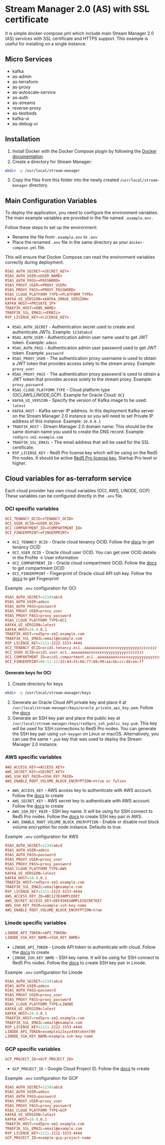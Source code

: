 # Stream Manager 2.0 (AS) with SSL certificate

It is simple docker-compose.yml which include main Stream Manager 2.0 (AS) services with SSL certificate and HTTPS support.
This example is useful for installing on a single instance.

## Micro Services

* kafka
* as-admin
* as-terraform
* as-proxy
* as-autoscale-service
* as-auth
* as-streams
* reverse-proxy
* as-testbeds
* kafka-ui
* as-debug-ui

## Installation

1. Install Docker with the Docker Compose plugin by following the [Docker documentation](https://docs.docker.com/engine/install/ubuntu/)
2. Create a directory for Stream Manager:

```bash
mkdir -p /usr/local/stream-manager
```

3. Copy the files from this folder into the newly created `/usr/local/stream-manager` directory.

## Main Configuration Variables

To deploy the application, you need to configure the environment variables. The main example variables are provided in the file named `.example.env.`  

Follow these steps to set up the environment:

* Rename the file from `.example.env` to `.env`
* Place the renamed `.env` file in the same directory as your `docker-compose.yml` file.

This will ensure that Docker Compose can read the environment variables correctly during deployment.

```conf
R5AS_AUTH_SECRET=<SECRET_KEY>
R5AS_AUTH_USER=<USER_NAME>
R5AS_AUTH_PASS=<PASSWORD>
R5AS_PROXY_USER=<PROXY_USER>
R5AS_PROXY_PASS=<PROXY_PASSWORD>
R5AS_CLOUD_PLATFORM_TYPE=<PLATFORM_TYPE>
KAFKA_UI_VERSION=<KAFKA_IMAGE_VERSION>
KAFKA_HOST=<PRIVATE_IP>
TRAEFIK_HOST=<DNS_NAME>
TRAEFIK_SSL_EMAIL=<EMAIL>
R5P_LICENSE_KEY=<LICENSE_KEY>
```

* `R5AS_AUTH_SECRET` - Authentication secret used to create and authenticate JWTs. Example: `12345abcd`
* `R5AS_AUTH_USER` - Authentication admin user name used to get JWT token. Example: `admin`
* `R5AS_AUTH_PASS` - Authentication admin user password used to get JWT token. Example: `password`
* `R5AS_PROXY_USER` - The authentication proxy username is used to obtain a JWT token that provides access solely to the stream proxy. Example: `proxy_user`
* `R5AS_PROXY_PASS` - The authentication proxy password is used to obtain a JWT token that provides access solely to the stream proxy. Example: `proxy_password`
* `R5AS_CLOUD_PLATFORM_TYPE` - Cloud platform type (OCI,AWS,LINODE,GCP). Example for Oracle Cloud: `OCI`
* `KAFKA_UI_VERSION` - Specify the version of Kafka image to be used: `latest`
* `KAFKA_HOST` - Kafka server IP address. In this deployment Kafka server on the Stream Manager 2.0 instance so you will need to set Private IP address of this instance. Example: `10.0.0.1`
* `TRAEFIK_HOST` - Stream Manager 2.0 domain name: This should be the same domain name you used to create the DNS record. Example: `red5pro-sm2.example.com`
* `TRAEFIK_SSL_EMAIL` - The email address that will be used for the SSL certificate.
* `R5P_LICENSE_KEY` - Red5 Pro license key which will be using on the Red5 Pro nodes. It should be active [Red5 Pro license key](https://account.red5.net/overview), Startup Pro level or higher.

## Cloud variables for as-terraform service

Each cloud provider has own cloud variables (OCI, AWS, LINODE, GCP)  
These variables can be configured directly in the `.env` file.

### OCI specific variables

```conf
OCI_TENANCY_OCID=<TENANCY_OCID>
OCI_USER_OCID=<USER_OCID>
OCI_COMPARTMENT_ID=<COMPARTMENT_ID>
OCI_FINGERPRINT=<FINGERPRINT>
```

* `OCI_TENANCY_OCID` - Oracle cloud tenancy OCID. Follow the [docs](https://docs.oracle.com/en-us/iaas/Content/Identity/tenancy/managingtenancy.htm) to get tenancy OCID
* `OCI_USER_OCID` - Oracle cloud user OCID. You can get user OCID details in the Profile → User information
* `OCI_COMPARTMENT_ID` - Oracle cloud compartment OCID. Follow the [docs](https://docs.oracle.com/en-us/iaas/Content/GSG/Tasks/contactingsupport_topic-Locating_Oracle_Cloud_Infrastructure_IDs.htm#Finding_the_OCID_of_a_Compartment) to get compartment OCID
* `OCI_FINGERPRINT` - Fingerprint of Oracle cloud API ssh key. Follow the [docs](https://docs.oracle.com/en-us/iaas/Content/API/Concepts/apisigningkey.htm#two) to get Fingerprint

Example `.env` configuration for OCI

```conf
R5AS_AUTH_SECRET=12345abcd
R5AS_AUTH_USER=admin
R5AS_AUTH_PASS=password
R5AS_PROXY_USER=proxy_user
R5AS_PROXY_PASS=proxy_password
R5AS_CLOUD_PLATFORM_TYPE=OCI
KAFKA_UI_VERSION=latest
KAFKA_HOST=10.0.0.1
TRAEFIK_HOST=red5pro-sm2.example.com
TRAEFIK_SSL_EMAIL=email@example.com
R5P_LICENSE_KEY=1111-2222-3333-4444
OCI_TENANCY_OCID=ocid1.tenancy.oc1..aaaaaaaaxxxxxxxxyyyyyyyyyzzzzzzzz
OCI_USER_OCID=ocid1.user.oc1..aaaaaaaaxxxxxxxxyyyyyyyyyzzzzzzzz
OCI_COMPARTMENT_ID=ocid1.compartment.oc1..aaaaaaaaxxxxxxxxyyyyyyyyyzzzzzzzz
OCI_FINGERPRINT=00:11:22:33:44:55:66:77:88:99:aa:bb:cc:dd:ee:ff
```

#### Generate keys for OCI

1. Create directory for keys

```bash
mkdir -p /usr/local/stream-manager/keys
```

2. Generate an Oracle Cloud API private key and place it at `/usr/local/stream-manager/keys/oracle_private_api_key.pem`. Follow the [docs](https://docs.oracle.com/en-us/iaas/Content/API/Concepts/apisigningkey.htm#two)
3. Generate an SSH key pair and place the public key at `/usr/local/stream-manager/keys/red5pro_ssh_public_key.pub`. This key will be used for SSH connections to Red5 Pro nodes. You can generate the SSH key pair using `ssh-keygen` on Linux or macOS. Alternatively, you can use the same `*.pub` key that was used to deploy the Stream Manager 2.0 instance.

### AWS specific variables

```conf
AWS_ACCESS_KEY=<ACCESS_KEY>
AWS_SECRET_KEY=<SECRET_KEY>
AWS_SSH_KEY_PAIR=<SSH_KEY_PAIR>
AWS_ENABLE_ROOT_VOLUME_BLOCK_ENCRYPTION=<true or false>
```

* `AWS_ACCESS_KEY` - AWS access key to authenticate with AWS account. Follow the [docs](https://docs.aws.amazon.com/IAM/latest/UserGuide/id_credentials_access-keys.html) to create
* `AWS_SECRET_KEY` - AWS secret key to authenticate with AWS account. Follow the [docs](https://docs.aws.amazon.com/IAM/latest/UserGuide/id_credentials_access-keys.html) to create
* `AWS_SSH_KEY_PAIR` - SSH key name. It will be using for SSH connect to Red5 Pro nodes. Follow the [docs](https://docs.aws.amazon.com/AWSEC2/latest/UserGuide/create-key-pairs.html) to create SSH key pair in AWS.
* `AWS_ENABLE_ROOT_VOLUME_BLOCK_ENCRYPTION` - Enable or disable root block volume encryption for node instance. Defaults to true.

Example `.env` configuration for AWS

```conf
R5AS_AUTH_SECRET=12345abcd
R5AS_AUTH_USER=admin
R5AS_AUTH_PASS=password
R5AS_PROXY_USER=proxy_user
R5AS_PROXY_PASS=proxy_password
R5AS_CLOUD_PLATFORM_TYPE=AWS
KAFKA_UI_VERSION=latest
KAFKA_HOST=10.0.0.1
TRAEFIK_HOST=red5pro-sm2.example.com
TRAEFIK_SSL_EMAIL=email@example.com
R5P_LICENSE_KEY=1111-2222-3333-4444
AWS_ACCESS_KEY_ID=ABC123EXAMPLEKEY
AWS_SECRET_ACCESS_KEY=DEF456EXAMPLESECRETKEY
AWS_SSH_KEY_PAIR=example-ssh-key-name
AWS_ENABLE_ROOT_VOLUME_BLOCK_ENCRYPTION=true
```

### Linode specific variables

```conf
LINODE_API_TOKEN=<API_TOKEN>
LINODE_SSH_KEY_NAME=<SSH_KEY_NAME>
```

* `LINODE_API_TOKEN` - Linode API token to authenticate with cloud. Follow the [docs](https://cloud.linode.com/profile/tokens) to create
* `LINODE_SSH_KEY_NAME` - SSH key name. It will be using for SSH connect to Red5 Pro nodes. Follow the [docs](https://techdocs.akamai.com/cloud-computing/docs/manage-ssh-keys) to create SSH key pair in Linode.

Example `.env` configuration for Linode

```conf
R5AS_AUTH_SECRET=12345abcd
R5AS_AUTH_USER=admin
R5AS_AUTH_PASS=password
R5AS_PROXY_USER=proxy_user
R5AS_PROXY_PASS=proxy_password
R5AS_CLOUD_PLATFORM_TYPE=LINODE
KAFKA_UI_VERSION=latest
KAFKA_HOST=10.0.0.1
TRAEFIK_HOST=red5pro-sm2.example.com
TRAEFIK_SSL_EMAIL=email@example.com
R5P_LICENSE_KEY=1111-2222-3333-4444
LINODE_API_TOKEN=example123xyz456token789
LINODE_SSH_KEY_NAME=example-ssh-key-name
```

### GCP specific variables

```conf
GCP_PROJECT_ID=<GCP_PROJECT_ID>
```

* `GCP_PROJECT_ID` - Google Cloud Project ID. Follow the [docs](https://support.google.com/googleapi/answer/7014113?hl=en) to create

Example `.env` configuration for GCP

```conf
R5AS_AUTH_SECRET=12345abcd
R5AS_AUTH_USER=admin
R5AS_AUTH_PASS=password
R5AS_PROXY_USER=proxy_user
R5AS_PROXY_PASS=proxy_password
R5AS_CLOUD_PLATFORM_TYPE=GCP
KAFKA_UI_VERSION=latest
KAFKA_HOST=10.0.0.1
TRAEFIK_HOST=red5pro-sm2.example.com
TRAEFIK_SSL_EMAIL=email@example.com
R5P_LICENSE_KEY=1111-2222-3333-4444
GCP_PROJECT_ID=example-gcp-project-name
```
